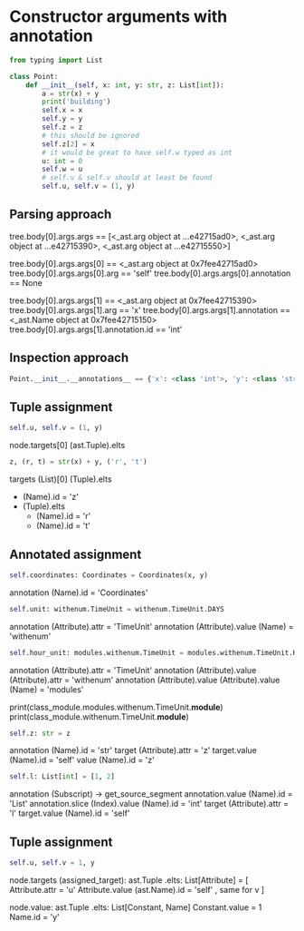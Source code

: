 
# Constructor arguments with annotation

```python
from typing import List

class Point:
    def __init__(self, x: int, y: str, z: List[int]):
        a = str(x) + y
        print('building')
        self.x = x
        self.y = y
        self.z = z
        # this should be ignored
        self.z[2] = x
        # it would be great to have self.w typed as int
        u: int = 0
        self.w = u
        # self.u & self.v should at least be found
        self.u, self.v = (1, y)
```

## Parsing approach

tree.body[0].args.args == [<_ast.arg object at ...e42715ad0>, <_ast.arg object at ...e42715390>, <_ast.arg object at ...e42715550>]

tree.body[0].args.args[0] == <_ast.arg object at 0x7fee42715ad0>
tree.body[0].args.args[0].arg == 'self'
tree.body[0].args.args[0].annotation == None

tree.body[0].args.args[1] == <_ast.arg object at 0x7fee42715390>
tree.body[0].args.args[1].arg == 'x'
tree.body[0].args.args[1].annotation == <_ast.Name object at 0x7fee42715150>
tree.body[0].args.args[1].annotation.id == 'int'

## Inspection approach

```python
Point.__init__.__annotations__ == {'x': <class 'int'>, 'y': <class 'str'>}
```


## Tuple assignment

```python
self.u, self.v = (1, y)
```
node.targets[0] (ast.Tuple).elts

```python
z, (r, t) = str(x) + y, ('r', 't')
```

targets (List)[0] (Tuple).elts
- (Name).id = 'z'
- (Tuple).elts
  - (Name).id = 'r'
  - (Name).id = 't'

## Annotated assignment

```python
self.coordinates: Coordinates = Coordinates(x, y)
```
annotation (Name).id = 'Coordinates'

```python
self.unit: withenum.TimeUnit = withenum.TimeUnit.DAYS
```

annotation (Attribute).attr = 'TimeUnit'
annotation (Attribute).value (Name) = 'withenum'

```python
self.hour_unit: modules.withenum.TimeUnit = modules.withenum.TimeUnit.HOURS
```

annotation (Attribute).attr = 'TimeUnit'
annotation (Attribute).value (Attribute).attr = 'withenum'
annotation (Attribute).value (Attribute).value (Name) = 'modules'

print(class_module.modules.withenum.TimeUnit.__module__)
print(class_module.withenum.TimeUnit.__module__)

```python
self.z: str = z
```

annotation (Name).id = 'str'
target (Attribute).attr = 'z'
target.value (Name).id = 'self'
value (Name).id = 'z'

```python
self.l: List[int] = [1, 2]
```

annotation (Subscript) -> get_source_segment
annotation.value (Name).id = 'List'
annotation.slice (Index).value (Name).id = 'int'
target (Attribute).attr = 'l'
target.value (Name).id = 'self'


## Tuple assignment

```python
self.u, self.v = 1, y
```

node.targets (assigned_target): ast.Tuple
.elts: List[Attribute] = [
    Attribute.attr = 'u'
    Attribute.value (ast.Name).id = 'self'
    ,
    same for v
]

node.value: ast.Tuple
.elts: List[Constant, Name]
Constant.value = 1
Name.id = 'y'